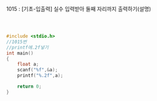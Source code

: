 1015 : [기초-입출력] 실수 입력받아 둘째 자리까지 출력하기(설명)
``` c



#include <stdio.h>
//1015번
//printf에.2f넣기
int main()
{  
    float a;
    scanf("%f",&a);
    printf("%.2f",a);

    return 0;
}
```
